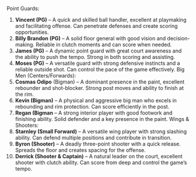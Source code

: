 Point Guards:
1.	**Vincent (PG)** – A quick and skilled ball handler, excellent at playmaking and facilitating offense. Can penetrate defenses and create scoring opportunities.
2.	**Billy Brandon (PG)** – A solid floor general with good vision and decision-making. Reliable in clutch moments and can score when needed.
3.	**James (PG)** – A dynamic point guard with great court awareness and the ability to push the tempo. Strong in both scoring and assisting.
4.	**Moses (PG)** – A versatile guard with strong defensive instincts and a reliable outside shot. Can control the pace of the game effectively.
Big Men (Centers/Forwards):
5.	**Cosmas Odipo** (Bigman) – A dominant presence in the paint, excellent rebounder and shot-blocker. Strong post moves and ability to finish at the rim.
6.	**Kevin (Bigman)** – A physical and aggressive big man who excels in rebounding and rim protection. Can score efficiently in the post.
7.	**Regan (Bigman** – A strong interior player with good footwork and finishing ability. Solid defender and a key presence in the paint.
Wings & Shooters:
8.	**Starnley (Small Forward)** – A versatile wing player with strong slashing ability. Can defend multiple positions and contribute in transition.
9.	**Byron (Shooter)** – A deadly three-point shooter with a quick release. Spreads the floor and creates spacing for the offense.
10.	**Derrick (Shooter & Captain)** – A natural leader on the court, excellent shooter with clutch ability. Can score from deep and control the game’s tempo.

